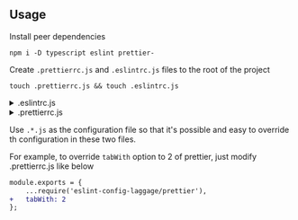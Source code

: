 ## Usage

Install peer dependencies

```
npm i -D typescript eslint prettier-
```

Create `.prettierrc.js` and `.eslintrc.js` files to the root of the project

```shell
touch .prettierrc.js && touch .eslintrc.js
```

<details>
<summary>.eslintrc.js</summary>

```javascript
module.exports = {
    extends: ['./node_modules/eslint-config-laggage/index.js'],
};
```
</details>

<details>
<summary>.prettierrc.js</summary>

```javascript
module.exports = {
    ...require('eslint-config-laggage/prettier'),
};
```
</details>

Use `.*.js` as the configuration file so that it's possible and easy to override th configuration in these two files.

For example, to override `tabWith` option to 2 of prettier, just modify .prettierrc.js like below

```diff
module.exports = {
    ...require('eslint-config-laggage/prettier'),
+   tabWith: 2
};
```
